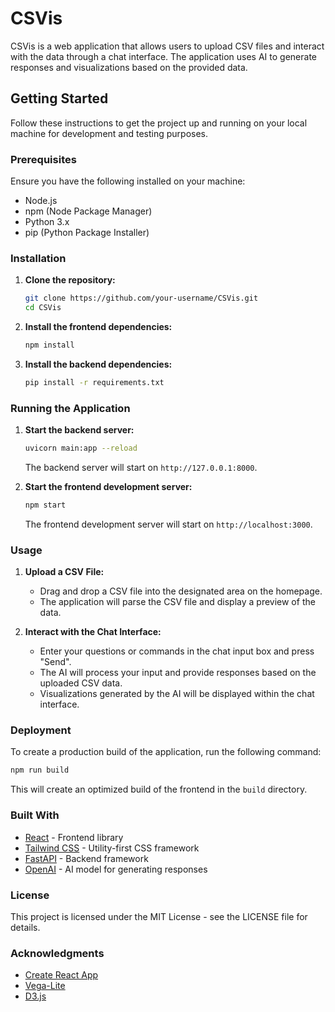 # CSVis

CSVis is a web application that allows users to upload CSV files and interact with the data through a chat interface. The application uses AI to generate responses and visualizations based on the provided data.

## Getting Started

Follow these instructions to get the project up and running on your local machine for development and testing purposes.

### Prerequisites

Ensure you have the following installed on your machine:

- Node.js
- npm (Node Package Manager)
- Python 3.x
- pip (Python Package Installer)

### Installation

1. **Clone the repository:**

   ```sh
   git clone https://github.com/your-username/CSVis.git
   cd CSVis
   ```

2. **Install the frontend dependencies:**

   ```sh
   npm install
   ```

3. **Install the backend dependencies:**

   ```sh
   pip install -r requirements.txt
   ```

### Running the Application

1. **Start the backend server:**

   ```sh
   uvicorn main:app --reload
   ```

   The backend server will start on `http://127.0.0.1:8000`.

2. **Start the frontend development server:**

   ```sh
   npm start
   ```

   The frontend development server will start on `http://localhost:3000`.

### Usage

1. **Upload a CSV File:**

   - Drag and drop a CSV file into the designated area on the homepage.
   - The application will parse the CSV file and display a preview of the data.

2. **Interact with the Chat Interface:**

   - Enter your questions or commands in the chat input box and press "Send".
   - The AI will process your input and provide responses based on the uploaded CSV data.
   - Visualizations generated by the AI will be displayed within the chat interface.

### Deployment

To create a production build of the application, run the following command:

```sh
npm run build
```

This will create an optimized build of the frontend in the `build` directory.

### Built With

- [React](https://reactjs.org/) - Frontend library
- [Tailwind CSS](https://tailwindcss.com/) - Utility-first CSS framework
- [FastAPI](https://fastapi.tiangolo.com/) - Backend framework
- [OpenAI](https://openai.com/) - AI model for generating responses

### License

This project is licensed under the MIT License - see the LICENSE file for details.

### Acknowledgments

- [Create React App](https://github.com/facebook/create-react-app)
- [Vega-Lite](https://vega.github.io/vega-lite/)
- [D3.js](https://d3js.org/)